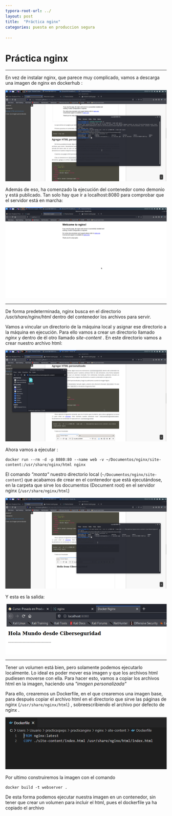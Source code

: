```yaml
---
typora-root-url: ../
layout: post
title:  "Práctica nginx"
categories: puesta en produccion segura

---
```

# Práctica nginx

***

En vez de instalar nginx, que parece muy complicado, vamos a descarga una imagen de nginx en dockerhub :

![01](/images/practica_nginx/01.png)

Además de eso, ha comenzado la ejecución del contenedor como demonio y está publicado. Tan solo hay que ir a localhost:8080 para comprobar que el servidor está en marcha:

![02](/images/practica_nginx/02.png)

***

De forma predeterminada, nginx busca en el directorio _/usr/share/nginx/html_ dentro del contenedor los archivos para servir.

Vamos a vincular un directorio de la máquina local y asignar ese directorio a la máquina en ejecución. Para ello vamos a crear un directorio llamado _nginx_ y dentro de él otro llamado _site-content_ . En este directorio vamos a crear nuestro archivo html:

![03](/images/practica_nginx/03.png)

Ahora vamos a ejecutar :

~~~
docker run --rm -d -p 8080:80 --name web -v ~/Documentos/nginx/site-content:/usr/share/nginx/html nginx
~~~

El comando _"monta"_ nuestro directorio local (`~/Documentos/nginx/site-content`) que acabamos de crear en el contenedor que está ejecutándose, en la carpeta que sirve los documentos (Document root) en el servidor nginx (`/usr/share/nginx/html`)

![04](/images/practica_nginx/04.png)

Y esta es la salida:

![05](/images/practica_nginx/05.png)

***

Tener un volumen está bien, pero solamente podemos ejecutarlo localmente. Lo ideal es poder mover esa imagen y que los archivos html pudiesen moverse con ella. Para hacer esto, vamos a copiar los archivos html en la imagen, haciendo una _"imagen personalizada"_

Para ello, crearemos un Dockerfile, en el que crearemos una imagen base, para después copiar el archivo html en el directorio que sirve las páginas de nginx (`/usr/share/nginx/html`) , sobreescribiendo el archivo por defecto de nginx .

![07](/images/practica_nginx/07.png)

 Por ultimo construiremos la imagen con el comando 

~~~
docker build -t webserver .
~~~

De esta forma podemos ejecutar nuestra imagen en un contenedor, sin tener que crear un volumen para incluir el html, pues el dockerfile ya ha copiado el archivo